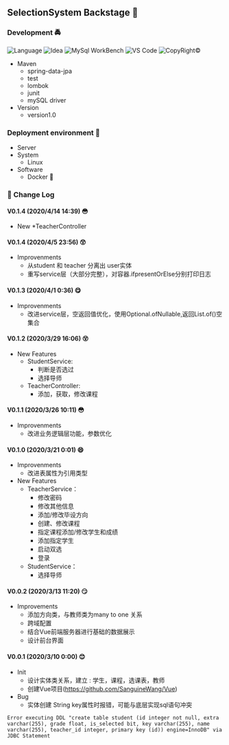 ## SelectionSystem Backstage :couple:

### Development :oncoming_police_car:	
![Language](https://img.shields.io/badge/Java-11-yellow.svg)
![Idea](https://img.shields.io/badge/Idea-2019.3-blue.svg)
![MySql WorkBench](https://img.shields.io/badge/MySqlWorkBench-8.0CE-green.svg)
![VS Code](https://img.shields.io/badge/VSCode-1.43.0-pink.svg)
![CopyRight©](https://img.shields.io/badge/CopyrRight©2020-SanguineWang-success.svg)

* Maven
    * spring-data-jpa
    * test
    * lombok
    * junit
    * mySQL driver
* Version
    * version1.0

### Deployment environment :european_castle:

* Server
* System
    * Linux  
* Software
    * Docker :penguin:

### :bookmark_tabs: Change Log 
#### V0.1.4 (2020/4/14 14:39) :flushed:
* New 
    *TeacherController
#### V0.1.4 (2020/4/5 23:56) :astonished:
* Improvenments 
    * 从student 和 teacher 分离出 user实体
    * 重写service层（大部分完整），对容器.ifpresentOrElse分别打印日志

#### V0.1.3 (2020/4/1 0:36) :yum:

* Improvenments 
    * 改进service层，空返回值优化，使用Optional.ofNullable,返回List.of()空集合

#### V0.1.2 (2020/3/29 16:06) :dizzy_face:
 
* New Features 
    * StudentService: 
        * 判断是否选过
        * 选择导师
    * TeacherController:
        * 添加，获取，修改课程

#### V0.1.1 (2020/3/26 10:11)  :flushed:

* Improvenments 
    * 改进业务逻辑层功能，参数优化
    
#### V0.1.0 (2020/3/21 0:01) :smile: 

* Improvenments 
    * 改进表属性为引用类型
* New Features
    * TeacherService：
        * 修改密码
        * 修改其他信息
        * 添加/修改毕设方向
        * 创建、修改课程
        * 指定课程添加/修改学生和成绩
        * 添加指定学生
        * 启动双选
        * 登录  
    * StudentService：
        * 选择导师    
        
#### V0.0.2 (2020/3/13 11:20) :smirk: 

* Improvements
    * 添加方向类，与教师类为many to one 关系
    * 跨域配置
    * 结合Vue前端服务器进行基础的数据展示 
    * 设计前台界面           
#### V0.0.1 (2020/3/10 0:00) :blush:

* Init
    * 设计实体类关系，建立 : 学生，课程，选课表，教师
    * 创建Vue项目(https://github.com/SanguineWang/Vue)
* Bug 
    * 实体创建 String key属性时报错，可能与底层实现sql语句冲突
```text
Error executing DDL "create table student (id integer not null, extra varchar(255), grade float, is_selected bit, key varchar(255), name varchar(255), teacher_id integer, primary key (id)) engine=InnoDB" via JDBC Statement
```

